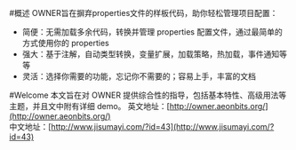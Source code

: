 #概述
OWNER旨在摒弃properties文件的样板代码，助你轻松管理项目配置： 
* 简便：无需加载多余代码，转换并管理 properties 配置文件，通过最简单的方式使用你的 properties
* 强大：基于注解，自动类型转换，变量扩展，加载策略，热加载，事件通知等等
* 灵活：选择你需要的功能，忘记你不需要的；容易上手，丰富的文档 

#Welcome 
本文旨在对 OWNER 提供综合性的指导，包括基本特性、高级用法等主题，并且文中附有详细 demo。 
英文地址：[http://owner.aeonbits.org/](http://owner.aeonbits.org/)  
中文地址：[http://www.jisumayi.com/?id=43](http://www.jisumayi.com/?id=43)  







